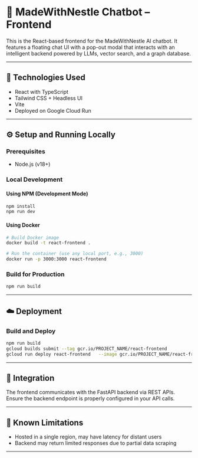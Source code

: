# 🧠 MadeWithNestle Chatbot – Frontend

This is the React-based frontend for the MadeWithNestle AI chatbot. It features a floating chat UI with a pop-out modal that interacts with an intelligent backend powered by LLMs, vector search, and a graph database.

---

## 🚀 Technologies Used

- React with TypeScript
- Tailwind CSS + Headless UI
- Vite
- Deployed on Google Cloud Run

---

## ⚙️ Setup and Running Locally

### Prerequisites
- Node.js (v18+)

### Local Development
#### Using NPM (Development Mode)
```bash
npm install
npm run dev
```
 
#### Using Docker
```bash
# Build Docker image
docker build -t react-frontend .

# Run the container (use any local port, e.g., 3000)
docker run -p 3000:3000 react-frontend
```

### Build for Production
```bash
npm run build
```

---

## ☁️ Deployment

### Build and Deploy
```bash
npm run build
gcloud builds submit --tag gcr.io/PROJECT_NAME/react-frontend
gcloud run deploy react-frontend   --image gcr.io/PROJECT_NAME/react-frontend   --platform managed   --allow-unauthenticated   --region LOCATION
```

---

## 🔗 Integration

The frontend communicates with the FastAPI backend via REST APIs. Ensure the backend endpoint is properly configured in your API calls.

---

## 🚧 Known Limitations

- Hosted in a single region, may have latency for distant users
- Backend may return limited responses due to partial data scraping

---
